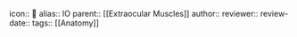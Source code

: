 icon:: 💪
alias:: IO
parent:: [[Extraocular Muscles]] 
author:: 
reviewer::
review-date::
tags:: [[Anatomy]]
